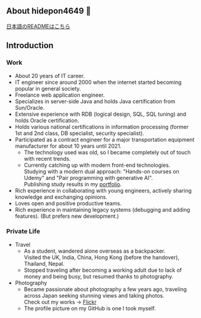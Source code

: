 ## About hidepon4649 👋

<!--
**hidepon4649/hidepon4649** is a ✨ _special_ ✨ repository because its `README.md` (this file) appears on your GitHub profile.

Here are some ideas to get you started:

- 🔭 I’m currently working on ...
- 🌱 I’m currently learning ...
- 👯 I’m looking to collaborate on ...
- 🤔 I’m looking for help with ...
- 💬 Ask me about ...
- 📫 How to reach me: ...
- 😄 Pronouns: ...
- ⚡ Fun fact: ...
-->

[日本語のREADMEはこちら](README.md)

## Introduction

### Work
- About 20 years of IT career.
- IT engineer since around 2000 when the internet started becoming popular in general society.
- Freelance web application engineer.
- Specializes in server-side Java and holds Java certification from Sun/Oracle.
- Extensive experience with RDB (logical design, SQL, SQL tuning) and holds Oracle certification.
- Holds various national certifications in information processing (former 1st and 2nd class, DB specialist, security specialist).
- Participated as a contract engineer for a major transportation equipment manufacturer for about 10 years until 2021.
  - The technology used was old, so I became completely out of touch with recent trends.
  - Currently catching up with modern front-end technologies.
    <br>Studying with a modern dual approach: "Hands-on courses on Udemy" and "Pair programming with generative AI".
    <br>Publishing study results in my [portfolio](https://github.com/hidepon4649/AttendanceManagement).
- Rich experience in collaborating with young engineers, actively sharing knowledge and exchanging opinions.
- Loves open and positive productive teams.
- Rich experience in maintaining legacy systems (debugging and adding features). (But prefers new development.)

### Private Life

- Travel
    - As a student, wandered alone overseas as a backpacker.
    <br>Visited the UK, India, China, Hong Kong (before the handover), Thailand, Nepal.
    - Stopped traveling after becoming a working adult due to lack of money and being busy, but resumed thanks to photography.
- Photography
    - Became passionate about photography a few years ago, traveling across Japan seeking stunning views and taking photos.
    <br>Check out my works → [Flickr](https://www.flickr.com/people/hidepon/)
    - The profile picture on my GitHub is one I took myself.
